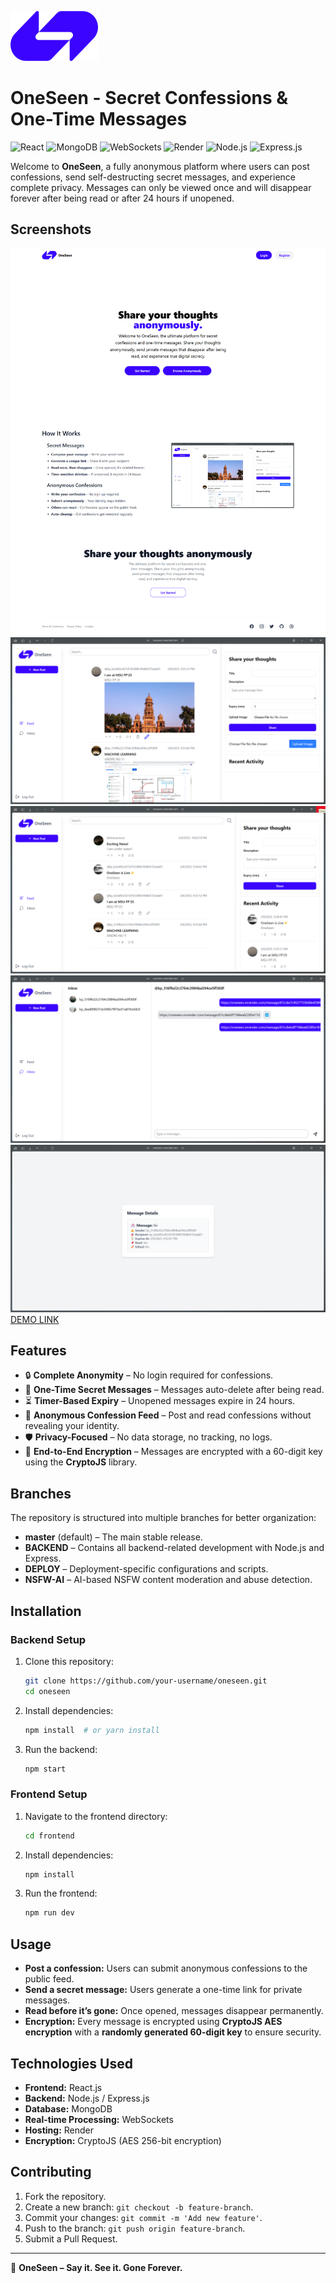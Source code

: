 ![](frontend/src/assets/logo.svg)
# OneSeen - Secret Confessions & One-Time Messages

![React](https://img.shields.io/badge/React-20232A?style=for-the-badge&logo=react&logoColor=61DAFB)
![MongoDB](https://img.shields.io/badge/MongoDB-4EA94B?style=for-the-badge&logo=mongodb&logoColor=white)
![WebSockets](https://img.shields.io/badge/WebSockets-000000?style=for-the-badge&logo=websockets&logoColor=white)
![Render](https://img.shields.io/badge/Render-46E3B7?style=for-the-badge&logo=render&logoColor=white)
![Node.js](https://img.shields.io/badge/Node.js-43853D?style=for-the-badge&logo=node.js&logoColor=white)
![Express.js](https://img.shields.io/badge/Express.js-000000?style=for-the-badge&logo=express&logoColor=white)

Welcome to **OneSeen**, a fully anonymous platform where users can post confessions, send self-destructing secret messages, and experience complete privacy. Messages can only be viewed once and will disappear forever after being read or after 24 hours if unopened.

## Screenshots

![](frontend/src/assets/demo5.png)
![](frontend/src/assets/demo.png)
![](frontend/src/assets/demo4.png)
![](frontend/src/assets/demo3.png)
![](frontend/src/assets/demo2.png)
[DEMO LINK](https://drive.google.com/file/d/1_FdQKjGVLSmvadxSnGmU_PKU1b8UhKOM/view?usp=sharing)
## Features
- 🔒 **Complete Anonymity** – No login required for confessions.
- 📩 **One-Time Secret Messages** – Messages auto-delete after being read.
- ⏳ **Timer-Based Expiry** – Unopened messages expire in 24 hours.
- 📝 **Anonymous Confession Feed** – Post and read confessions without revealing your identity.
- 🛡 **Privacy-Focused** – No data storage, no tracking, no logs.
- 🔑 **End-to-End Encryption** – Messages are encrypted with a 60-digit key using the **CryptoJS** library.

## Branches
The repository is structured into multiple branches for better organization:

- **master** (default) – The main stable release.
- **BACKEND** – Contains all backend-related development with Node.js and Express.
- **DEPLOY** – Deployment-specific configurations and scripts.
- **NSFW-AI** – AI-based NSFW content moderation and abuse detection.

## Installation
### Backend Setup
1. Clone this repository:
   ```bash
   git clone https://github.com/your-username/oneseen.git
   cd oneseen
   ```
2. Install dependencies:
   ```bash
   npm install  # or yarn install
   ```
3. Run the backend:
   ```bash
   npm start
   ```

### Frontend Setup
1. Navigate to the frontend directory:
   ```bash
   cd frontend
   ```
2. Install dependencies:
   ```bash
   npm install
   ```
3. Run the frontend:
   ```bash
   npm run dev
   ```

## Usage
- **Post a confession:** Users can submit anonymous confessions to the public feed.
- **Send a secret message:** Users generate a one-time link for private messages.
- **Read before it’s gone:** Once opened, messages disappear permanently.
- **Encryption:** Every message is encrypted using **CryptoJS AES encryption** with a **randomly generated 60-digit key** to ensure security.

## Technologies Used
- **Frontend:** React.js
- **Backend:** Node.js / Express.js
- **Database:** MongoDB
- **Real-time Processing:** WebSockets
- **Hosting:** Render
- **Encryption:** CryptoJS (AES 256-bit encryption)

## Contributing
1. Fork the repository.
2. Create a new branch: `git checkout -b feature-branch`.
3. Commit your changes: `git commit -m 'Add new feature'`.
4. Push to the branch: `git push origin feature-branch`.
5. Submit a Pull Request.

---

🚀 **OneSeen – Say it. See it. Gone Forever.**

